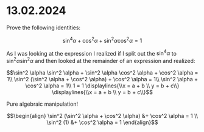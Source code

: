 # 13.02.2024

Prove the following identities:

```math
\sin^4 \alpha + \cos^2 \alpha + \sin^2 \alpha \cos^2 \alpha = 1
```

As I was looking at the expression I realized if I split out the $\sin^4 \alpha$ to $\sin^2 \alpha \sin^2 \alpha$ and then looked at the remainder of an expression and realized:

```math
\sin^2 \alpha \sin^2 \alpha + \sin^2 \alpha \cos^2 \alpha + \cos^2 \alpha = 1\\

\sin^2 (\sin^2 \alpha + \cos^2 \alpha) + \cos^2 \alpha = 1\\

\sin^2 \alpha + \cos^2 \alpha = 1\\

1 = 1

\displaylines{\\x = a + b \\ y = b + c\\}
\displaylines{\\x = a + b \\ y = b + c\\}
```

Pure algebraic manipulation!

```math
\begin{align}

\sin^2 (\sin^2 \alpha + \cos^2 \alpha) &+ \cos^2 \alpha = 1 \\

\sin^2 (1) &+ \cos^2 \alpha = 1

\end{align}
```
